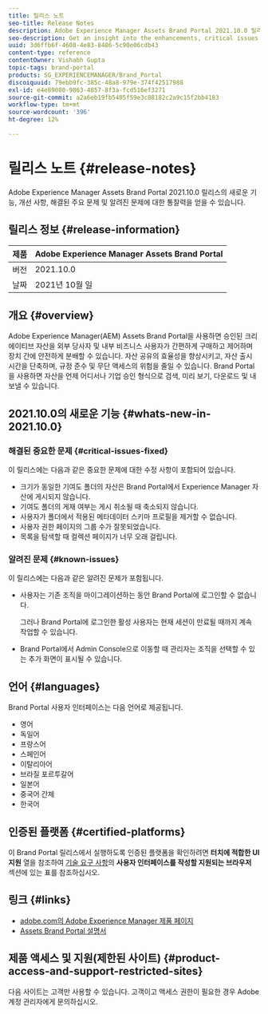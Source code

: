 ```yaml
---
title: 릴리스 노트
seo-title: Release Notes
description: Adobe Experience Manager Assets Brand Portal 2021.10.0 릴리스의 기능, 개선 사항, 해결된 주요 문제 및 알려진 문제에 대한 통찰력을 얻을 수 있습니다.
seo-description: Get an insight into the enhancements, critical issues fixed, and known issues in the Adobe Experience Manager Assets Brand Portal 2021.10.0 release.
uuid: 3d6ffb6f-4608-4e83-8486-5c90e06cdb43
content-type: reference
contentOwner: Vishabh Gupta
topic-tags: brand-portal
products: SG_EXPERIENCEMANAGER/Brand_Portal
discoiquuid: 79ebb9fc-385c-48a8-979e-374f42517988
exl-id: e4e89080-9863-4857-8f3a-fcd516ef3271
source-git-commit: a2a6eb19fb5405f59e3c88182c2a9c15f2bb4183
workflow-type: tm+mt
source-wordcount: '396'
ht-degree: 12%

---
```


# 릴리스 노트 {#release-notes}

Adobe Experience Manager Assets Brand Portal 2021.10.0 릴리스의 새로운 기능, 개선 사항, 해결된 주요 문제 및 알려진 문제에 대한 통찰력을 얻을 수 있습니다.

## 릴리스 정보 {#release-information}

| 제품 | Adobe Experience Manager Assets Brand Portal |
|---|---|
| 버전 | 2021.10.0 |
| 날짜 | 2021년 10월 일 |

## 개요 {#overview}

Adobe Experience Manager(AEM) Assets Brand Portal을 사용하면 승인된 크리에이티브 자산을 외부 당사자 및 내부 비즈니스 사용자가 간편하게 구매하고 제어하며 장치 간에 안전하게 분배할 수 있습니다. 자산 공유의 효율성을 향상시키고, 자산 출시 시간을 단축하며, 규정 준수 및 무단 액세스의 위험을 줄일 수 있습니다. Brand Portal을 사용하면 자산을 언제 어디서나 기업 승인 형식으로 검색, 미리 보기, 다운로드 및 내보낼 수 있습니다.

## 2021.10.0의 새로운 기능 {#whats-new-in-2021.10.0}

<!--
### New Features {#new-features}

This release includes the following new features:

* AEM Assets as a Cloud Service is now entitled to have a pre-configured Brand Portal instance. The Cloud Manager user can activate Brand Portal on the AEM Assets as a Cloud Service instance.

* Asset Sourcing feature is now available on AEM Assets as a Cloud Service. It allows the Brand Portal users to upload assets to the permitted contribution folders and publish the contribution folder from Brand Portal to AEM Assets as a Cloud Service instance. 

* An additional **[!UICONTROL Asset Download]** setting has been introduced under the **[!UICONTROL Download Settings]**. It creates a separate folder for each asset while downloading the folders, collections, or bulk download of assets. 
-->
<!-- 
* The **[!UICONTROL Download]** dialog is revamped in a list view with additional options to exclude the renditions which are not required, apply the same set of rules for similar asset types, and download the selected asset renditions.
-->

<!--
* The new **[!UICONTROL Download]** dialog now appears with all the renditions of the selected assets or folders containing assets in a list view, wherein the Brand Portal users can apply same set of renditions for similar asset types and download the selected asset renditions. 
-->

<!-- 
* Navigation to the **[!UICONTROL Files]**, **[!UICONTROL Collections]**, and **[!UICONTROL Shared Links]** is now possible from all the Brand Portal pages in one-click.  

* The **[!UICONTROL Renditions]** panel in the asset details page now allows the Brand Portal users to select the original asset and (or) specific asset renditions, and directly download them from the **[!UICONTROL Renditions]** panel without having to open the **[!UICONTROL Download]** dialog.
-->

<!--
Brand Portal users can exclude specific renditions which are not required and directly download the original asset and its renditions from the **[!UICONTROL Renditions]** panel on the asset details page. 
-->

<!-- 
* In addition to the existing **[!UICONTROL Download]** configurations, the Brand Portal administrators can also [configure permissions for different group of users]() to view and (or) download the original asset and its renditions from the asset details page. These configurations will define who can access and (or) download the asset renditions.
-->

<!--
### Enhancements {#enhancements}

Brand Portal 2021.08.0 is an internal release that introduces Business profiles for enterprise and teams customers to give organizations better control over their assets. 

This release includes the following enhancements:

* The users now have organization-specific entitlement on the new and migrated organizations. If a user is entitled to multiple organizations, the user has to select the organization at the time of login.

* The new users that are added in Admin Console must **Join Team** to get entitled to the organization. 

>[!NOTE]
>
>Business profiles are currently applicable for the new organizations that are created after August 16, 2021. 
>
>Until your organization is migrated, you can continue to use Adobe ID, Enterprise ID, or Federated ID types to access the organization.   
-->

<!-- 
* For folder download, a separate folder is created for each asset using share link irrespective of the **[!UICONTROL Download Settings]**. 
* The Brand Portal **[!UICONTROL Usage Report]** has been modified to reflect only the active Brand Portal users.
-->

<!--
* The threshold of session timeout for the guest users has been reduced from 2 hours to 15 minutes.
* The additional **[!UICONTROL View pages]** option has been removed for multi-page PDFs as the user can now view the PDF pages from the Adobe Document Cloud Viewer.
-->


### 해결된 중요한 문제 {#critical-issues-fixed}

이 릴리스에는 다음과 같은 중요한 문제에 대한 수정 사항이 포함되어 있습니다.

* 크기가 동일한 기여도 폴더의 자산은 Brand Portal에서 Experience Manager 자산에 게시되지 않습니다.
* 기여도 폴더의 게재 여부는 게시 취소될 때 축소되지 않습니다.
* 사용자가 폴더에서 적용된 메타데이터 스키마 프로필을 제거할 수 없습니다.
* 사용자 권한 페이지의 그룹 수가 잘못되었습니다.
* 목록을 탐색할 때 컬렉션 페이지가 너무 오래 걸립니다.

<!--
* Asset Sourcing email notifications are not delivered for some organizations. 

* Video files with extension `.mov` are not running on Brand Portal. 

* In the **[!UICONTROL Smart Collections]** dropdown list, only ten saved collections are visible. 
-->
<!--
* *_deleted tenants are listed as valid tenant which fails during the execution of TenantCustomizers/TenantUpdates where tenant id is returned as /etc/tenants/`<nodename>`.
-->

<!--
In case only the original assets are downloaded, the asset reflects its own extension and does not open until the extension is manually changed to zip. 
* The user interface of the collection folder does not respond on clicking the navigation arrow. 
* **[!UICONTROL Create]** button is visible in the **[!UICONTROL Column]** view even when the folders are empty.
* **[!UICONTROL Omni search]** fails with a 414 error message (Request-URI Too Long) if the dispatcher is bypassed while accessing the Brand Portal instance.
* An empty zip folder is downloaded if the asset contains a comma (`,`) in the file name.
* The viewer users get the option to add users to the collection they have created. 
* Inconsistent behavior is experienced when an asset (thumbnail or web rendition) is downloaded using share link.

See [what's new in Brand Portal 2021.02.0](whats-new.md).
-->


### 알려진 문제 {#known-issues}

이 릴리스에는 다음과 같은 알려진 문제가 포함됩니다.

* 사용자는 기존 조직을 마이그레이션하는 동안 Brand Portal에 로그인할 수 없습니다.

   그러나 Brand Portal에 로그인한 활성 사용자는 현재 세션이 만료될 때까지 계속 작업할 수 있습니다.

* Brand Portal에서 Admin Console으로 이동할 때 관리자는 조직을 선택할 수 있는 추가 화면이 표시될 수 있습니다.


<!--
### Known Issues {#known-issues}

This release includes the following known issue:

* Search on the **[!UICONTROL Asset Reports]** shows processing on the product interface with no search result.
* The video DM encodes are not visible to the non-admin users on the asset details page.
* The alignment of the size of individual asset renditions and total download size is distorted in the Download dialog.
-->


<!--
* Download Settings configuration to configure asset download from Brand Portal. Fast download, custom renditions, and system renditions are the available configurations. 
-->

<!--
* Document Viewer has been introduced to enhance the PDF viewing experience. New options are available for viewing the PDF files in Brand Portal.

* Advances in the asset download process which improves the Brand Portal user experience while [downloading assets from Brand Portal](brand-portal-download-assets.md). Brand Portal administrators can configure **[!UICONTROL Fast Download]**, **[!UICONTROL Custom Renditions]**, and **[!UICONTROL System Renditions]** from the **[!UICONTROL Download]** settings. 

For details, see [what's new in Brand Portal 6.4.7](whats-new.md). 

### Critical Issues Fixed {#critical-issues-fixed-647}

This release includes fixes to the following critical issues:

* The viewer users are not permitted to share link for collections but the option to share is visible to them on the product interface.

* The **[!UICONTROL Download]** button on the options bar does not list all the licensed assets of the selected folder.

* The search takes longer to show the results for certain keywords.

* The **[!UICONTROL Agree]** and **[!UICONTROL Disagree]** check boxes does not appear on bulk selection of licensed and unlicensed assets during download.

* Filter-based search shows processing on the product interface with no search result. 

* The assets do not download from share link if the shared folder contains numerous and large assets.


### Known Issues {#known-issues-647}

This release includes the following known issues:

* If multiple assets are selected, license text does not appear on clicking Terms and Conditions on the license agreement page during download using share link.   

-->

## 언어 {#languages}

Brand Portal 사용자 인터페이스는 다음 언어로 제공됩니다.

* 영어
* 독일어
* 프랑스어
* 스페인어
* 이탈리아어
* 브라질 포르투갈어
* 일본어
* 중국어 간체
* 한국어

## 인증된 플랫폼 {#certified-platforms}

이 Brand Portal 릴리스에서 실행하도록 인증된 플랫폼을 확인하려면 **터치에 적합한 UI 지원** 열을 참조하여 [기술 요구 사항](https://experienceleague.adobe.com/docs/experience-manager-65/deploying/introduction/technical-requirements.html)의 **사용자 인터페이스를 작성할 지원되는 브라우저** 섹션에 있는 표를 참조하십시오.

## 링크 {#links}

* [adobe.com의 Adobe Experience Manager 제품 페이지](https://business.adobe.com/in/products/experience-manager/adobe-experience-manager.html)
* [Assets Brand Portal 설명서](https://experienceleague.adobe.com/docs/experience-manager-brand-portal/using/home.html)

## 제품 액세스 및 지원(제한된 사이트) {#product-access-and-support-restricted-sites}

다음 사이트는 고객만 사용할 수 있습니다. 고객이고 액세스 권한이 필요한 경우 Adobe 계정 관리자에게 문의하십시오.

<!--
* [https://daycare.day.com](https://daycare.day.com) 
-->

<!--
* [Customer Support](https://helpx.adobe.com/contact.html)
-->
